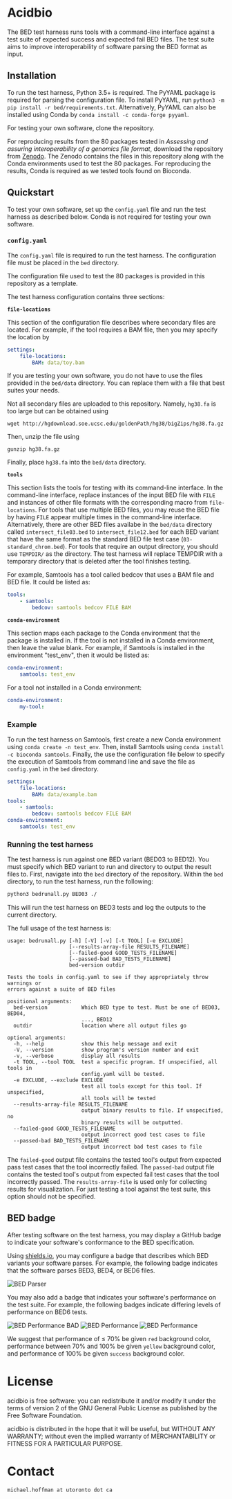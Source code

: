 # Acidbio
The BED test harness runs tools with a command-line interface against a test suite of expected success and expected fail BED files.
The test suite aims to improve interoperability of software parsing the BED format as input.

## Installation

To run the test harness, Python 3.5+ is required. The PyYAML package is required for parsing the configuration file.
To install PyYAML, run `python3 -m pip install -r bed/requirements.txt`. 
Alternatively, PyYAML can also be installed using Conda by `conda install -c conda-forge pyyaml`.

For testing your own software, clone the repository.

For reproducing results from the 80 packages tested in *Assessing and assuring interoperability of a genomics file format*, download the repository from [Zenodo](
https://doi.org/10.5281/zenodo.5784763). The Zenodo contains the files in this repository along with the Conda environments used to test the 80 packages.
For reproducing the results, Conda is required as we tested tools found on Bioconda.

## Quickstart

To test your own software, set up the `config.yaml` file and run the test harness as described below.
Conda is not required for testing your own software.

### `config.yaml`

The `config.yaml` file is required to run the test harness.
The configuration file must be placed in the `bed` directory.

The configuration file used to test the 80 packages is provided in this repository as a template.

The test harness configuration contains three sections:

**`file-locations`**

This section of the configuration file describes where secondary files are located.
For example, if the tool requires a BAM file, then you may specify the location by

```YAML
settings:
    file-locations:
        BAM: data/toy.bam
```

If you are testing your own software, you do not have to use the files provided in the `bed/data` directory.
You can replace them with a file that best suites your needs.

Not all secondary files are uploaded to this repository. Namely, `hg38.fa` is too large but can be obtained using
```
wget http://hgdownload.soe.ucsc.edu/goldenPath/hg38/bigZips/hg38.fa.gz
```
Then, unzip the file using
```
gunzip hg38.fa.gz
```
Finally, place `hg38.fa` into the `bed/data` directory.

**`tools`**

This section lists the tools for testing with its command-line interface.
In the command-line interface, replace instances of the input BED file with `FILE` and instances of other file formats with the corresponding macro from `file-locations`.
For tools that use multiple BED files, you may reuse the BED file by having `FILE` appear multiple times in the command-line interface.
Alternatively, there are other BED files availabe in the `bed/data` directory called `intersect_file03.bed` to `intersect_file12.bed` for each BED variant that have the same format as the standard BED file test case (`03-standard_chrom.bed`).
For tools that require an output directory, you should use `TEMPDIR/` as the directory.
The test harness will replace TEMPDIR with a temporary directory that is deleted after the tool finishes testing.

For example, Samtools has a tool called bedcov that uses a BAM file and BED file. It could be listed as:

```YAML
tools:
    - samtools:
        bedcov: samtools bedcov FILE BAM
```

**`conda-environment`**

This section maps each package to the Conda environment that the package is installed in.
If the tool is not installed in a Conda environment, then leave the value blank.
For example, if Samtools is installed in the environment "test_env", then it would be listed as:
```YAML
conda-environment:
    samtools: test_env
```

For a tool not installed in a Conda environment:
```YAML
conda-environment:
    my-tool: 
```

### Example
To run the test harness on Samtools, first create a new Conda environment using `conda create -n test_env`. Then, install Samtools using `conda install -c bioconda samtools`.
Finally, the use the configuration file below to specify the execution of Samtools from command line and save the file as `config.yaml` in the `bed` directory.
```YAML
settings:
    file-locations:
        BAM: data/example.bam
tools:
    - samtools:
        bedcov: samtools bedcov FILE BAM
conda-environment:
    samtools: test_env
```


### Running the test harness

The test harness is run against one BED variant (BED03 to BED12).
You must specify which BED variant to run and directory to output the result files to.
First, navigate into the `bed` directory of the repository.
Within the `bed` directory, to run the test harness, run the following:

```bash
python3 bedrunall.py BED03 ./
```
This will run the test harness on BED3 tests and log the outputs to the current directory.

The full usage of the test harness is:
```
usage: bedrunall.py [-h] [-V] [-v] [-t TOOL] [-e EXCLUDE]
                    [--results-array-file RESULTS_FILENAME]
                    [--failed-good GOOD_TESTS_FILENAME]
                    [--passed-bad BAD_TESTS_FILENAME]
                    bed-version outdir

Tests the tools in config.yaml to see if they appropriately throw warnings or
errors against a suite of BED files

positional arguments:
  bed-version           Which BED type to test. Must be one of BED03, BED04,
                        ..., BED12
  outdir                location where all output files go

optional arguments:
  -h, --help            show this help message and exit
  -V, --version         show program's version number and exit
  -v, --verbose         display all results
  -t TOOL, --tool TOOL  test a specific program. If unspecified, all tools in
                        config.yaml will be tested.
  -e EXCLUDE, --exclude EXCLUDE
                        test all tools except for this tool. If unspecified,
                        all tools will be tested
  --results-array-file RESULTS_FILENAME
                        output binary results to file. If unspecified, no
                        binary results will be outputted.
  --failed-good GOOD_TESTS_FILENAME
                        output incorrect good test cases to file
  --passed-bad BAD_TESTS_FILENAME
                        output incorrect bad test cases to file
```

The `failed-good` output file contains the tested tool's output from expected pass test cases that the tool incorrectly failed. The `passed-bad` output file contains the tested tool's output from expected fail test cases that the tool incorrectly passed. The `results-array-file` is used only for collecting results for visualization.
For just testing a tool against the test suite, this option should not be specified.



## BED badge

After testing software on the test harness, you may display a GitHub badge to indicate your software's conformance to the BED specification.

Using [shields.io](shields.io), you may configure a badge that describes which BED variants your software parses.
For example, the following badge indicates that the software parses BED3, BED4, or BED6 files.

![BED Parser](https://img.shields.io/badge/BED%20Parser-BED3%20%7C%20BED4%20%7C%20BED6-informational)

You may also add a badge that indicates your software's performance on the test suite.
For example, the following badges indicate differing levels of performance on BED6 tests.

![BED Performance BAD](https://img.shields.io/badge/BED6-61.5%25-red)
![BED Performance](https://img.shields.io/badge/BED6-80.7%25-yellow)
![BED Performance](https://img.shields.io/badge/BED6-100%25-success)


We suggest that performance of $\leq$ 70% be given `red` background color, performance between 70% and 100% be given `yellow` background color, and performance of 100% be given `success` background color.


# License
acidbio is free software: you can redistribute it and/or modify it under the terms of version 2 of the GNU General Public License as published by the Free Software Foundation.

acidbio is distributed in the hope that it will be useful, but WITHOUT
ANY WARRANTY; without even the implied warranty of MERCHANTABILITY or
FITNESS FOR A PARTICULAR PURPOSE.

# Contact
`michael.hoffman at utoronto dot ca`
